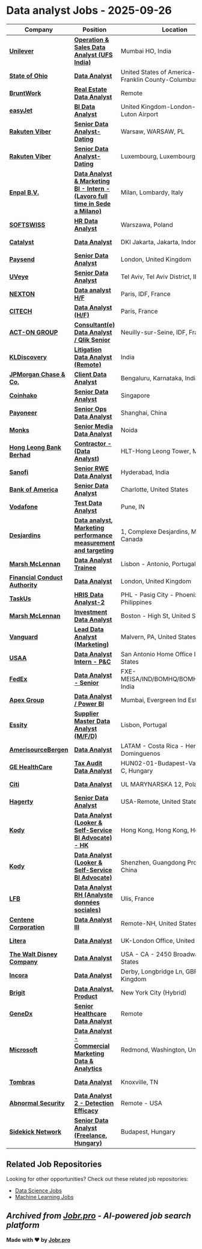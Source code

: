 # Data analyst Jobs - 2025-09-26

| Company | Position | Location | Type | Date |
| ------- | -------- | -------- | ---- | ------ |
| **[Unilever](https://www.unilever.com/)** | **[Operation & Sales Data Analyst (UFS India)](https://unilever.wd3.myworkdayjobs.com/en-US/Unilever_Experienced_Professionals/job/Mumbai-HO/Operation---Sales-Data-Analyst--UFS-India-_R-1166293)** | Mumbai HO, India | On Site | Sep 26 |
| **[State of Ohio](https://ohio.gov/)** | **[Data Analyst](https://dasstateoh.taleo.net/careersection/oh_ext/jobdetail.ftl?job=250007CI)** | United States of America-OHIO-Franklin County-Columbus | On Site | Sep 25 |
| **[BruntWork](https://www.bruntworkcareers.co/)** | **[Real Estate Data Analyst](https://bruntwork.zohorecruit.com/jobs/Careers/655395000226182543)** | Remote | Remote | Sep 25 |
| **[easyJet](https://www.easyjet.com/)** | **[BI Data Analyst](https://easyjet.taleo.net/careersection/2/jobdetail.ftl?job=16330)** | United Kingdom-London-London Luton Airport | On Site | Sep 25 |
| **[Rakuten Viber](https://www.viber.com/)** | **[Senior Data Analyst- Dating](https://www.comeet.com/jobs/viber/04.002/senior-data-analyst--dating/F8.D56-74.503)** | Warsaw, WARSAW, PL | On Site | Sep 25 |
| **[Rakuten Viber](https://www.viber.com/)** | **[Senior Data Analyst-Dating](https://www.comeet.com/jobs/viber/04.002/senior-data-analyst-dating/CE.553-7C.302)** | Luxembourg, Luxembourg, LU | On Site | Sep 25 |
| **[Enpal B.V.](https://www.enpal.de)** | **[Data Analyst & Marketing BI - Intern - (Lavoro full time in Sede a Milano)](https://jobs.smartrecruiters.com/EnpalBV/744000083845665-data-analyst-marketing-bi-intern-lavoro-full-time-in-sede-a-milano-)** | Milan, Lombardy, Italy | On Site | Sep 25 |
| **[SOFTSWISS](https://www.softswiss.com/)** | **[HR Data Analyst](https://softswiss.teamtailor.com/jobs/6511240-hr-data-analyst)** | Warszawa, Poland | On Site | Sep 25 |
| **[Catalyst](https://www.ctlyst.id/)** | **[Data Analyst](https://ctlyst.freshteam.com/jobs/FBB1tT4mC-rf/data-analyst)** | DKI Jakarta, Jakarta, Indonesia | On Site | Sep 25 |
| **[Paysend](https://paysend.com/)** | **[Senior Data Analyst](https://paysend.teamtailor.com/jobs/6510934-senior-data-analyst)** | London, United Kingdom | On Site | Sep 25 |
| **[UVeye](https://www.uveye.com/)** | **[Senior Data Analyst](https://www.uveye.com/careers/co/tel-aviv/AA.D5B/senior-data-analyst/all)** | Tel Aviv, Tel Aviv District, IL | On Site | Sep 25 |
| **[NEXTON](https://www.nexton-consulting.com/)** | **[Data analyst H/F](https://jobs.smartrecruiters.com/NEXTON/744000083833428-data-analyst-h-f)** | Paris, IDF, France | On Site | Sep 25 |
| **[CITECH](https://www.citech.fr/)** | **[Data Analyst (H/F)](https://jobs.smartrecruiters.com/CITECH/744000083830690-data-analyst-h-f-)** | Paris, France | On Site | Sep 25 |
| **[ACT-ON GROUP](https://www.actongroup.com)** | **[Consultant(e) Data Analyst / Qlik Senior](https://jobs.smartrecruiters.com/ACT-ON/744000083825415-consultant-e-data-analyst-qlik-senior)** | Neuilly-sur-Seine, IDF, France | On Site | Sep 25 |
| **[KLDiscovery](https://www.kldiscovery.com/)** | **[Litigation Data Analyst (Remote)](https://ekug.fa.us6.oraclecloud.com/hcmUI/CandidateExperience/en/sites/jobsearch/job/1841)** | India | Remote | Sep 25 |
| **[JPMorgan Chase & Co.](https://www.jpmorganchase.com/)** | **[Client Data Analyst](https://jpmc.fa.oraclecloud.com/hcmUI/CandidateExperience/en/sites/jobsearch/job/210670226)** | Bengaluru, Karnataka, India | On Site | Sep 25 |
| **[Coinhako](https://www.coinhako.com/)** | **[Senior Data Analyst](https://jobs.ashbyhq.com/coinhako/f21824e0-4d0a-4957-b279-4ac6cc89faef)** | Singapore | On Site | Sep 25 |
| **[Payoneer](https://www.payoneer.com)** | **[Senior Ops Data Analyst](https://www.payoneer.com/careers/position/6725374/?gh_jid=6725374)** | Shanghai, China | On Site | Sep 25 |
| **[Monks](https://www.monks.com/)** | **[Senior Media Data Analyst](https://www.monks.com/careers/5541645004/job?gh_jid=5541645004)** | Noida | On Site | Sep 25 |
| **[Hong Leong Bank Berhad](https://www.hlb.com.my/)** | **[Contractor - (Data Analyst)](https://hlb.wd3.myworkdayjobs.com/en-US/HLBCareers/job/HLT-Hong-Leong-Tower/Contractor----Data-Analyst-_JR0000022067)** | HLT-Hong Leong Tower, Malaysia | On Site | Sep 25 |
| **[Sanofi](https://www.sanofi.com/)** | **[Senior RWE Data Analyst](https://sanofi.wd3.myworkdayjobs.com/en-US/SanofiCareers/job/Hyderabad/Senior-RWE-Data-Analyst_R2799179)** | Hyderabad, India | On Site | Sep 25 |
| **[Bank of America](https://www.bankofamerica.com/)** | **[Senior Data Analyst](https://ghr.wd1.myworkdayjobs.com/en-US/US-EMPLSV/job/Charlotte/Senior-Data-Analyst_25039636)** | Charlotte, United States | On Site | Sep 25 |
| **[Vodafone](https://www.vodafone.com)** | **[Test Data Analyst](https://opportunities.vodafone.com/job/Pune-Test-Data-Analyst/1251251001/)** | Pune, IN | On Site | Sep 25 |
| **[Desjardins](https://www.desjardins.com/)** | **[Data analyst, Marketing performance measurement and targeting](https://desjardins.wd10.myworkdayjobs.com/en-US/Desjardins/job/Montral/Analyste-de-donne--Ciblage-et-mesure-de-performance-marketing_R2511972)** | 1, Complexe Desjardins, Montréal, Canada | On Site | Sep 25 |
| **[Marsh McLennan](https://www.marshmclennan.com/)** | **[Data Analyst Trainee](https://mmc.wd1.myworkdayjobs.com/en-US/MMC/job/Porto---Sucesso/Insurance-Claims-Handler-Trainee_R_324333)** | Lisbon - Antonio, Portugal | Remote | Sep 25 |
| **[Financial Conduct Authority](https://www.fca.org.uk/)** | **[Data Analyst](https://fca.wd3.myworkdayjobs.com/en-US/FCA_Careers/job/London/Data-Analyst_JR0019321-1)** | London, United Kingdom | On Site | Sep 25 |
| **[TaskUs](https://www.taskus.com/)** | **[HRIS Data Analyst-2](https://taskus.wd1.myworkdayjobs.com/en-US/Careers/job/Pasig-NCR-Philippines/HRIS-Data-Analyst-2_R_2509_13295-1)** | PHL - Pasig City - Phoenix, Philippines | On Site | Sep 25 |
| **[Marsh McLennan](https://www.marshmclennan.com/)** | **[Investment Data Analyst](https://mmc.wd1.myworkdayjobs.com/en-US/MMC/job/Boston---High-St/Investment-Data-Analyst_R_322073)** | Boston - High St, United States | Remote | Sep 25 |
| **[Vanguard](https://www.vanguard.com/)** | **[Lead Data Analyst (Marketing)](https://vanguard.wd5.myworkdayjobs.com/en-US/vanguard_external/job/Malvern-PA/Lead-Data-Analyst--Marketing-_170232-1)** | Malvern, PA, United States | On Site | Sep 25 |
| **[USAA](https://www.usaa.com/)** | **[Data Analyst Intern - P&C](https://usaa.wd1.myworkdayjobs.com/en-US/USAAJOBSWD/job/San-Antonio-Home-Office-I/Data-Analyst-Intern---P-C_R0112707)** | San Antonio Home Office I, United States | On Site | Sep 25 |
| **[FedEx](https://www.fedex.com/)** | **[Data Analyst - Senior](https://fedex.wd1.myworkdayjobs.com/en-US/FXE-MEISA-External/job/FXE-MEISAINDBOMHQBOMHQMumbai/Data-Analyst---Senior_RC735415)** | FXE-MEISA/IND/BOMHQ/BOMHQ/Mumbai, India | On Site | Sep 25 |
| **[Apex Group](https://www.apexgroup.com/)** | **[Data Analyst / Power BI](https://theapexgroup.wd3.myworkdayjobs.com/en-US/apexgroupcareers/job/Mumbai/Data-Analyst---Power-BI_JR-0014339)** | Mumbai, Evergreen Ind Estate, India | On Site | Sep 25 |
| **[Essity](https://www.essity.com/)** | **[Supplier Master Data Analyst (M/F/D)](https://essity.wd3.myworkdayjobs.com/en-US/Job_opportunities/job/Lisbon-Portugal/Supplier-Master-Data-Analyst--M-F-D-_Essity255464)** | Lisbon, Portugal | On Site | Sep 25 |
| **[AmerisourceBergen](https://www.amerisourcebergen.com/)** | **[Data Analyst](https://myhrabc.wd5.myworkdayjobs.com/en-US/Global/job/Heredia-Costa-Rica/Data-Analyst_R2517922)** | LATAM - Costa Rica - Heredia - C. Dominguenos | On Site | Sep 25 |
| **[GE HealthCare](https://www.gehealthcare.com/)** | **[Tax Audit Data Analyst](https://gehc.wd5.myworkdayjobs.com/en-US/GEHC_ExternalSite/job/HUN02-01-Budapest-Vaci-Greens-C/Tax-Audit-Data-Analyst_R4029128-1)** | HUN02-01-Budapest-Vaci Greens C, Hungary | On Site | Sep 25 |
| **[Citi](https://www.citigroup.com/)** | **[Data Analyst](https://citi.wd5.myworkdayjobs.com/en-US/2/job/Warsaw--Poland/Data-Analyst_25895139)** | UL MARYNARSKA 12, Poland | On Site | Sep 25 |
| **[Hagerty](https://www.hagerty.com/)** | **[Senior Data Analyst](https://hagerty.wd5.myworkdayjobs.com/en-US/hagerty/job/United-States/Senior-Data-Analyst_R4741)** | USA-Remote, United States | Remote | Sep 25 |
| **[Kody](https://kody.com)** | **[Data Analyst (Looker & Self-Service BI Advocate) - HK](https://apply.workable.com/j/07A298C8C6/apply)** | Hong Kong, Hong Kong, Hong Kong | On Site | Sep 25 |
| **[Kody](https://kody.com)** | **[Data Analyst (Looker & Self-Service BI Advocate)](https://apply.workable.com/j/D04A91340A/apply)** | Shenzhen, Guangdong Province, China | On Site | Sep 25 |
| **[LFB](https://www.groupe-lfb.com/)** | **[Data Analyst RH (Analyste données sociales)](https://lfb.wd3.myworkdayjobs.com/en-US/LFB_External_Careers/job/Les-Ulis-le-de-France/Data-Analyst-RH--Analyste-donnes-sociales-_R8503)** | Ulis, France | On Site | Sep 25 |
| **[Centene Corporation](https://www.centene.com/)** | **[Data Analyst III](https://centene.wd5.myworkdayjobs.com/en-US/Centene_External/job/Remote-NH/Data-Analyst-III_1585811)** | Remote-NH, United States | Remote | Sep 25 |
| **[Litera](https://www.litera.com/)** | **[Data Analyst](https://litera.wd12.myworkdayjobs.com/en-US/Litera_Careers/job/UK-London-Office/Data-Analyst_R-500788)** | UK-London Office, United Kingdom | On Site | Sep 25 |
| **[The Walt Disney Company](https://thewaltdisneycompany.com/)** | **[Data Analyst](https://disney.wd5.myworkdayjobs.com/en-US/disneycareer/job/Santa-Monica-CA-USA/Data-Analyst_10131496)** | USA - CA - 2450 Broadway, United States | On Site | Sep 25 |
| **[Incora](https://www.incora.com/)** | **[Data Analyst](https://incora.wd5.myworkdayjobs.com/en-US/Incora/job/Derby-United-Kingdom/Data-Analyst_JR104189-2)** | Derby, Longbridge Ln, GBR, United Kingdom | On Site | Sep 25 |
| **[Brigit](https://www.hellobrigit.com/)** | **[Data Analyst, Product](https://jobs.ashbyhq.com/brigit/f6bb8dc9-ffbb-4c38-8e19-2332bea468d9)** | New York City (Hybrid) | On Site | Sep 24 |
| **[GeneDx](https://genedx.com/)** | **[Senior Healthcare Data Analyst](https://genedx.com/careers/openings?gh_jid=4590777005)** | Remote | Remote | Sep 24 |
| **[Microsoft](https://www.microsoft.com/)** | **[Data Analyst - Commercial Marketing Data & Analytics](https://jobs.careers.microsoft.com/global/en/job/1881921/)** | Redmond, Washington, United States | On Site | Sep 24 |
| **[Tombras](https://tombras.com/)** | **[Data Analyst](https://jobs.lever.co/tombras/ae68d6d3-64df-43b7-8fb6-ded3621e5c08)** | Knoxville, TN | On Site | Sep 24 |
| **[Abnormal Security](https://abnormalsecurity.com/)** | **[Data Analyst 2 - Detection Efficacy](https://abnormal.ai/careers/jobs/6942549003?gh_jid=6942549003)** | Remote - USA | Remote | Sep 24 |
| **[Sidekick Network](https://www.sidekick-network.com)** | **[Senior Data Analyst (Freelance, Hungary)](https://join.com/companies/sidekick-network/14917597-senior-data-analyst-freelance-hungary)** | Budapest, Hungary | On Site | Sep 24 |

## Related Job Repositories

Looking for other opportunities? Check out these related job repositories:

- [Data Science Jobs](https://github.com/jobs-jobr-pro/Data-Science-Jobs)
- [Machine Learning Jobs](https://github.com/jobs-jobr-pro/Machine-Learning-Jobs)



*Archived from [Jobr.pro](https://jobr.pro?utm_source=github&utm_medium=repo&utm_campaign=github-data-analyst-jobs) - AI-powered job search platform*
---

**Made with ❤️ by [Jobr.pro](https://jobr.pro?utm_source=github&utm_medium=repo&utm_campaign=github-data-analyst-jobs)**